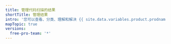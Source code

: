 ```yaml
---
title: 管理代码扫描的结果
shortTitle: 管理结果
intro: '您可以查看、分类、理解和解决 {{ site.data.variables.product.prodname_code_scanning }} 找到的漏洞和错误。'
mapTopic: true
versions:
  free-pro-team: '*'
---
```


